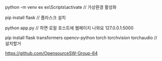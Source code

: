 python -m venv ex
ex\Scripts\activate // 가상환경 활성화

pip install flask // 플라스크 설치

python app.py // 하면 로컬 호스트에 웹페이지 나와요 127.0.0.1:5000

pip install flask transformers opencv-python torch torchvision torchaudio //설치할거

https://github.com/OpensourceSW-Group-64